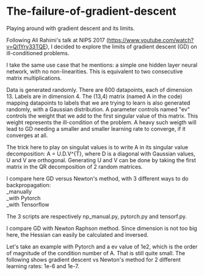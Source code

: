 # The-failure-of-gradient-descent
Playing around with gradient descent and its limits.

Following Ali Rahimi's talk at NIPS 2017 (https://www.youtube.com/watch?v=Qi1Yry33TQE), I decided to explore the limits of gradient descent (GD) on ill-conditioned problems.

I take the same use case that he mentions: a simple one hidden layer neural network, with no non-linearities. This is equivalent to two consecutive matrix multiplications.

Data is generated randomly. There are 600 datapoints, each of dimension 13. Labels are in dimension 4. The (13,4) matrix (named A in the code) mapping datapoints to labels that we are trying to learn is also generated randomly, with a Gaussian distribution. A parameter controls named "ev" controls the weight that we add to the first singular value of this matrix. This weight represents the ill-condition of the problem. A heavy such weigth will lead to GD needing a smaller and smaller learning rate to converge, if it converges at all. 

The trick here to play on singulat values is to write A in its singular value decomposition: A = U.D.V^{T}, where D is a diagonal with Gaussian values, U and V are orthogonal. Generating U and V can be done by taking the first matrix in the QR decomposition of 2 random matrices. 

I compare here GD versus Newton's method, with 3 different ways to do backpropagation:\
_manually\
_with Pytorch\
_with Tensorflow

The 3 scripts are respectively np_manual.py, pytorch.py and tensorf.py. 

I compare GD with Newton Raphson method. Since dimension is not too big here, the Hessian can easily be calculated and inversed. 

Let's take an example with Pytorch and a ev value of 1e2, which is the order of magnitude of the condition number of A. That is still quite small. 
The following shows gradient descent vs Newton's method for 2 different learning rates: 1e-6 and 1e-7. 

